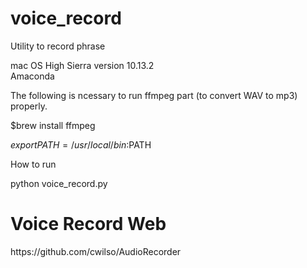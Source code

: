 # voice_record
Utility to record phrase

mac OS High Sierra  version  10.13.2
<br>
Amaconda

The following is ncessary to run ffmpeg part (to convert WAV to mp3) properly.

$brew install ffmpeg

$export PATH=/usr/local/bin:$PATH


How to run

python voice_record.py

<h1> Voice Record Web </h1>
https://github.com/cwilso/AudioRecorder
